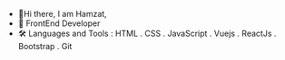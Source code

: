 - 👋Hi there, I am Hamzat,
- 👀 FrontEnd Developer
- 🛠️ Languages and Tools :
HTML . CSS . JavaScript . Vuejs . ReactJs . Bootstrap . Git
